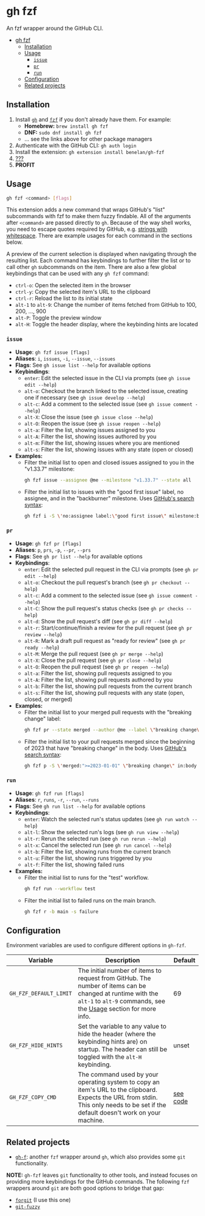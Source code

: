 # gh fzf

An fzf wrapper around the GitHub CLI.

<!--toc:start-->

- [gh fzf](#gh-fzf)
  - [Installation](#installation)
  - [Usage](#usage)
    - [`issue`](#issue)
    - [`pr`](#pr)
    - [`run`](#run)
  - [Configuration](#configuration)
  - [Related projects](#related-projects)

<!--toc:end-->

## Installation

1. Install [`gh`](https://github.com/cli/cli#installation) and
   [`fzf`](https://github.com/junegunn/fzf#installation) if you don't already have
   them. For example:
   - **Homebrew:** `brew install gh fzf`
   - **DNF:** `sudo dnf install gh fzf`
   - ... see the links above for other package managers
2. Authenticate with the GitHub CLI: `gh auth login`
3. Install the extension: `gh extension install benelan/gh-fzf`
4. [???](#usage)
5. **PROFIT**

## Usage

```sh
gh fzf <command> [flags]
```

This extension adds a new command that wraps GitHub's "list" subcommands with
fzf to make them fuzzy findable. All of the arguments after `<command>` are
passed directly to `gh`. Because of the way shell works, you need to escape
quotes required by GitHub, e.g.
[strings with whitespace](https://docs.github.com/en/search-github/getting-started-with-searching-on-github/understanding-the-search-syntax#use-quotation-marks-for-queries-with-whitespace).
There are example usages for each command in the sections below.

A preview of the current selection is displayed when navigating through the
resulting list. Each command has keybindings to further filter the list or to
call other `gh` subcommands on the item. There are also a few global
keybindings that can be used with any `gh fzf` command:

- `ctrl-o`: Open the selected item in the browser
- `ctrl-y`: Copy the selected item's URL to the clipboard
- `ctrl-r`: Reload the list to its initial state
- `alt-1` to `alt-9`: Change the number of items fetched from GitHub to 100, 200, ..., 900
- `alt-P`: Toggle the preview window
- `alt-H`: Toggle the header display, where the keybinding hints are located

### `issue`

- **Usage**: `gh fzf issue [flags]`
- **Aliases**: `i`, `issues`, `-i`, `--issue`, `--issues`
- **Flags**: See `gh issue list --help` for available options
- **Keybindings**:
  - `enter`: Edit the selected issue in the CLI via prompts (see `gh issue edit --help`)
  - `alt-o`: Checkout the branch linked to the selected issue, creating one if necessary (see `gh issue develop --help`)
  - `alt-c`: Add a comment to the selected issue (see `gh issue comment --help`)
  - `alt-X`: Close the issue (see `gh issue close --help`)
  - `alt-O`: Reopen the issue (see `gh issue reopen --help`)
  - `alt-a`: Filter the list, showing issues assigned to you
  - `alt-A`: Filter the list, showing issues authored by you
  - `alt-m`: Filter the list, showing issues where you are mentioned
  - `alt-s`: Filter the list, showing issues with any state (open or closed)
- **Examples:**
  - Filter the initial list to open and closed issues assigned to you in the
    "v1.33.7" milestone:
    ```sh
    gh fzf issue --assignee @me --milestone "v1.33.7" --state all
    ```
  - Filter the initial list to issues with the "good first issue" label,
    no assignee, and in the "backburner" milestone. Uses
    [GitHub's search syntax](https://docs.github.com/en/search-github/searching-on-github/searching-issues-and-pull-requests):
    ```sh
    gh fzf i -S \'no:assignee label:\"good first issue\" milestone:backburner\'
    ```

### `pr`

- **Usage**: `gh fzf pr [flags]`
- **Aliases**: `p`, `prs`, `-p`, `--pr`, `--prs`
- **Flags**: See `gh pr list --help` for available options
- **Keybindings**:
  - `enter`: Edit the selected pull request in the CLI via prompts (see `gh pr edit --help`)
  - `alt-o`: Checkout the pull request's branch (see `gh pr checkout --help`)
  - `alt-c`: Add a comment to the selected issue (see `gh issue comment --help`)
  - `alt-C`: Show the pull request's status checks (see `gh pr checks --help`)
  - `alt-d`: Show the pull request's diff (see `gh pr diff --help`)
  - `alt-r`: Start/continue/finish a review for the pull request (see `gh pr review --help`)
  - `alt-R`: Mark a draft pull request as "ready for review" (see `gh pr ready --help`)
  - `alt-M`: Merge the pull request (see `gh pr merge --help`)
  - `alt-X`: Close the pull request (see `gh pr close --help`)
  - `alt-O`: Reopen the pull request (see `gh pr reopen --help`)
  - `alt-a`: Filter the list, showing pull requests assigned to you
  - `alt-A`: Filter the list, showing pull requests authored by you
  - `alt-b`: Filter the list, showing pull requests from the current branch
  - `alt-s`: Filter the list, showing pull requests with any state
    (open, closed, or merged)
- **Examples:**
  - Filter the initial list to your merged pull requests with the
    "breaking change" label:
    ```sh
    gh fzf pr --state merged --author @me --label \"breaking change\"
    ```
  - Filter the initial list to your pull requests merged since the beginning
    of 2023 that have "breaking change" in the body. Uses
    [GitHub's search syntax](https://docs.github.com/en/search-github/searching-on-github/searching-issues-and-pull-requests):
    ```sh
    gh fzf p -S \'merged:">=2023-01-01" \"breaking change\" in:body author:@me\'
    ```

### `run`

- **Usage**: `gh fzf run [flags]`
- **Aliases**: `r`, `runs`, `-r`, `--run`, `--runs`
- **Flags**: See `gh run list --help` for available options
- **Keybindings**:
  - `enter`: Watch the selected run's status updates (see `gh run watch --help`)
  - `alt-l`: Show the selected run's logs (see `gh run view --help`)
  - `alt-r`: Rerun the selected run (see `gh run rerun --help`)
  - `alt-x`: Cancel the selected run (see `gh run cancel --help`)
  - `alt-b`: Filter the list, showing runs from the current branch
  - `alt-u`: Filter the list, showing runs triggered by you
  - `alt-f`: Filter the list, showing failed runs
- **Examples:**
  - Filter the initial list to runs for the "test" workflow.
    ```sh
    gh fzf run --workflow test
    ```
  - Filter the initial list to failed runs on the main branch.
    ```sh
    gh fzf r -b main -s failure
    ```

## Configuration

Environment variables are used to configure different options in `gh-fzf`.

| Variable               | Description                                                                                                                                                                            | Default                                                                                                      |
| ---------------------- | -------------------------------------------------------------------------------------------------------------------------------------------------------------------------------------- | ------------------------------------------------------------------------------------------------------------ |
| `GH_FZF_DEFAULT_LIMIT` | The initial number of items to request from GitHub. The number of items can be changed at runtime with the `alt-1` to `alt-9` commands, see the [Usage](#usage) section for more info. | 69                                                                                                           |
| `GH_FZF_HIDE_HINTS`    | Set the variable to any value to hide the header (where the keybinding hints are) on startup. The header can still be toggled with the `alt-H` keybinding.                             | unset                                                                                                        |
| `GH_FZF_COPY_CMD`      | The command used by your operating system to copy an item's URL to the clipboard. Expects the URL from stdin. This only needs to be set if the default doesn't work on your machine.   | [see code](https://github.com/benelan/gh-fzf/blob/432aac672061ac25b67c396d60fc20839aed5449/gh-fzf#L78-L88C1) |

## Related projects

- [`gh-f`](https://github.com/gennaro-tedesco/gh-f):
  another `fzf` wrapper around `gh`, which also provides some `git` functionality.

**NOTE:** `gh-fzf` leaves `git` functionality to other tools, and instead
focuses on providing more keybindings for the GitHub commands. The following
`fzf` wrappers around `git` are both good options to bridge that gap:

- [`forgit`](https://github.com/wfxr/forgit) (I use this one)
- [`git-fuzzy`](https://github.com/bigH/git-fuzzy)
